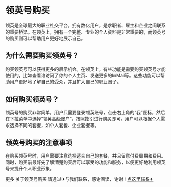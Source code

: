# 领英号购买

领英是全球最大的职业社交平台，拥有数亿用户，是求职者、雇主和企业之间联系的重要桥梁。在领英上，拥有一个完整、专业的个人资料是非常重要的，而领英号的购买则可以帮助用户更好地展示自己。

## 为什么需要购买领英号？

购买领英号可以获得更多的展示机会。在领英上，有些功能是需要购买领英号才能使用的，比如查看谁访问了你的个人主页、发送更多的InMail等。这些功能可以帮助用户更好地了解自己的受众，并且扩大自己的职业圈子。

## 如何购买领英号？

领英号的购买非常简单，用户只需要登录领英账号，点击右上角的“我”图标，然后在下拉菜单中选择“领英高级账户”，按照指引进行购买即可。用户可以根据个人需求选择不同的套餐，如个人套餐、企业套餐等。

## 领英号购买的注意事项

在购买领英号时，用户需要注意选择适合自己的套餐，并且留意付费周期和费用。同时，购买前最好先了解清楚购买后可以享受的功能和服务，以便更好地利用领英号来提升个人职业形象。

更多 关于领英号购买 请通过✈与我们联系，感谢阅读，谢谢！[点这里联系✈](https://gg.k02.cc)